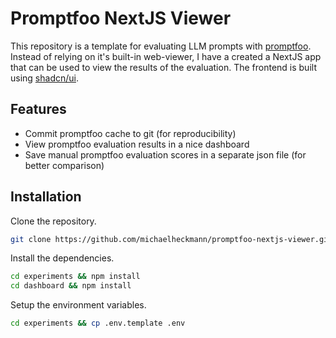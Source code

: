 # Promptfoo NextJS Viewer

This repository is a template for evaluating LLM prompts with [promptfoo](https://github.com/promptfoo/promptfoo). Instead of relying on it's built-in web-viewer, I have a created a NextJS app that can be used to view the results of the evaluation. The frontend is built using [shadcn/ui](https://ui.shadcn.com/).

## Features

- Commit promptfoo cache to git (for reproducibility)
- View promptfoo evaluation results in a nice dashboard
- Save manual promptfoo evaluation scores in a separate json file (for better comparison)

## Installation

Clone the repository.

```bash
git clone https://github.com/michaelheckmann/promptfoo-nextjs-viewer.git
```

Install the dependencies.

```bash
cd experiments && npm install
cd dashboard && npm install
```

Setup the environment variables.

```bash
cd experiments && cp .env.template .env
```

